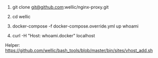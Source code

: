 
1. git clone git@github.com:wellic/nginx-proxy.git

2. cd wellic

3. docker-compose -f docker-compose.override.yml up whoami

4. curl -H "Host: whoami.docker" localhost

Helper: https://github.com/wellic/bash_tools/blob/master/bin/sites/vhost_add.sh

